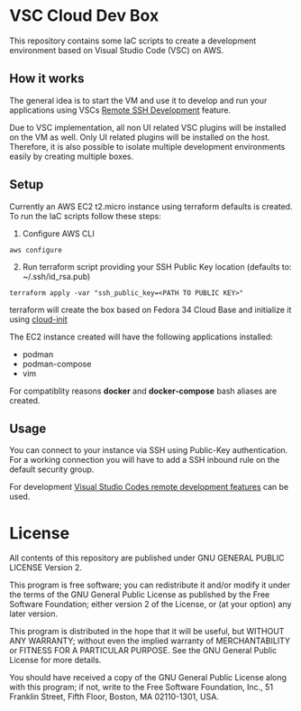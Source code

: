 # VSC Cloud Dev Box

This repository contains some IaC scripts to create a development environment based on Visual Studio Code (VSC) on AWS.

## How it works

The general idea is to start the VM and use it to develop and run your applications using VSCs [Remote SSH Development](https://code.visualstudio.com/docs/remote/ssh) feature.

Due to VSC implementation, all non UI related VSC plugins will be installed on the VM as well. Only UI related plugins will be installed on the host. Therefore, it is also possible to isolate multiple development environments easily by creating multiple boxes.

## Setup

Currently an AWS EC2 t2.micro instance using terraform defaults is created. To run the IaC scripts follow these steps:

1. Configure AWS CLI

```
aws configure
```

2. Run terraform script providing your SSH Public Key location (defaults to: ~/.ssh/id_rsa.pub)

```
terraform apply -var "ssh_public_key=<PATH TO PUBLIC KEY>"
```

terraform will create the box based on Fedora 34 Cloud Base and initialize it using [cloud-init](https://cloud-init.io)

The EC2 instance created will have the following applications installed:
- podman
- podman-compose
- vim

For compatiblity reasons **docker** and **docker-compose** bash aliases are created.

## Usage

You can connect to your instance via SSH using Public-Key authentication. For a working connection you will have to add a SSH inbound rule on the default security group.

For development [Visual Studio Codes remote development features](https://code.visualstudio.com/docs/remote/ssh) can be used.

# License

All contents of this repository are published under GNU GENERAL PUBLIC LICENSE Version 2.

This program is free software; you can redistribute it and/or modify it under the terms of the GNU General Public License as published by the Free Software Foundation; either version 2 of the License, or (at your option) any later version.

This program is distributed in the hope that it will be useful, but WITHOUT ANY WARRANTY; without even the implied warranty of MERCHANTABILITY or FITNESS FOR A PARTICULAR PURPOSE.  See the GNU General Public License for more details.

You should have received a copy of the GNU General Public License along with this program; if not, write to the Free Software Foundation, Inc., 51 Franklin Street, Fifth Floor, Boston, MA  02110-1301, USA.
